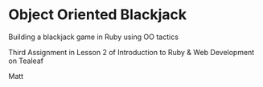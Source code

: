 # Object Oriented Blackjack

Building a blackjack game in Ruby using OO tactics

Third Assignment in Lesson 2 of Introduction to Ruby & Web Development on Tealeaf

Matt